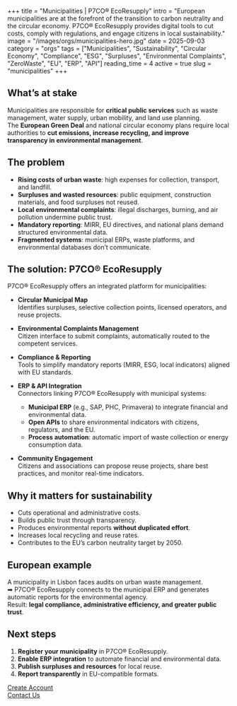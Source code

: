 +++
title = "Municipalities | P7CO® EcoResupply"
intro = "European municipalities are at the forefront of the transition to carbon neutrality and the circular economy. P7CO® EcoResupply provides digital tools to cut costs, comply with regulations, and engage citizens in local sustainability."
image = "/images/orgs/municipalities-hero.jpg"
date = 2025-09-03
category = "orgs"
tags = ["Municipalities", "Sustainability", "Circular Economy", "Compliance", "ESG", "Surpluses", "Environmental Complaints", "ZeroWaste", "EU", "ERP", "API"]
reading_time = 4
active = true
slug = "municipalities"
+++

## What’s at stake
Municipalities are responsible for **critical public services** such as waste management, water supply, urban mobility, and land use planning.  
The **European Green Deal** and national circular economy plans require local authorities to **cut emissions, increase recycling, and improve transparency in environmental management**.  

## The problem
- **Rising costs of urban waste**: high expenses for collection, transport, and landfill.  
- **Surpluses and wasted resources**: public equipment, construction materials, and food surpluses not reused.  
- **Local environmental complaints**: illegal discharges, burning, and air pollution undermine public trust.  
- **Mandatory reporting**: MIRR, EU directives, and national plans demand structured environmental data.  
- **Fragmented systems**: municipal ERPs, waste platforms, and environmental databases don’t communicate.  

## The solution: P7CO® EcoResupply
P7CO® EcoResupply offers an integrated platform for municipalities:

- **Circular Municipal Map**  
  Identifies surpluses, selective collection points, licensed operators, and reuse projects.  

- **Environmental Complaints Management**  
  Citizen interface to submit complaints, automatically routed to the competent services.  

- **Compliance & Reporting**  
  Tools to simplify mandatory reports (MIRR, ESG, local indicators) aligned with EU standards.  

- **ERP & API Integration**  
  Connectors linking P7CO® EcoResupply with municipal systems:  
  - **Municipal ERP** (e.g., SAP, PHC, Primavera) to integrate financial and environmental data.  
  - **Open APIs** to share environmental indicators with citizens, regulators, and the EU.  
  - **Process automation**: automatic import of waste collection or energy consumption data.  

- **Community Engagement**  
  Citizens and associations can propose reuse projects, share best practices, and monitor real-time indicators.  

## Why it matters for sustainability
- Cuts operational and administrative costs.  
- Builds public trust through transparency.  
- Produces environmental reports **without duplicated effort**.  
- Increases local recycling and reuse rates.  
- Contributes to the EU’s carbon neutrality target by 2050.  

## European example
A municipality in Lisbon faces audits on urban waste management.  
➡ P7CO® EcoResupply connects to the municipal ERP and generates automatic reports for the environmental agency.  
Result: **legal compliance, administrative efficiency, and greater public trust**.  

## Next steps
1. **Register your municipality** in P7CO® EcoResupply.  
2. **Enable ERP integration** to automate financial and environmental data.  
3. **Publish surpluses and resources** for local reuse.  
4. **Report transparently** in EU-compatible formats.  

[Create Account](/en/Account/Register)  
[Contact Us](/en/Home/Contact)  

